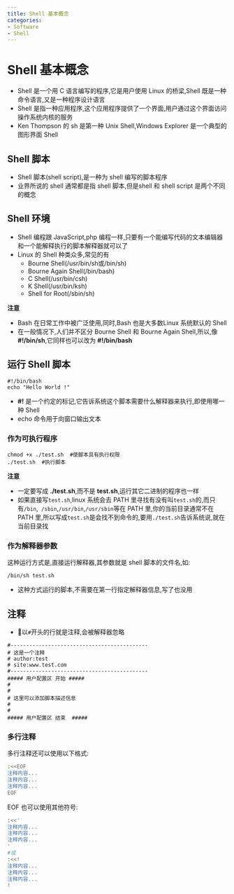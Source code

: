 ```yaml
---
title: Shell 基本概念
categories:
- Software
- Shell
---
```

# Shell 基本概念

- Shell 是一个用 C 语言编写的程序,它是用户使用 Linux 的桥梁,Shell 既是一种命令语言,又是一种程序设计语言
- Shell 是指一种应用程序,这个应用程序提供了一个界面,用户通过这个界面访问操作系统内核的服务
- Ken Thompson 的 sh 是第一种 Unix Shell,Windows Explorer 是一个典型的图形界面 Shell

## Shell 脚本

- Shell 脚本(shell script),是一种为 shell 编写的脚本程序
- 业界所说的 shell 通常都是指 shell 脚本,但是shell 和 shell script 是两个不同的概念

## Shell 环境

- Shell 编程跟 JavaScript,php 编程一样,只要有一个能编写代码的文本编辑器和一个能解释执行的脚本解释器就可以了
- Linux 的 Shell 种类众多,常见的有
    - Bourne Shell(/usr/bin/sh或/bin/sh)
    - Bourne Again Shell(/bin/bash)
    - C Shell(/usr/bin/csh)
    - K Shell(/usr/bin/ksh)
    - Shell for Root(/sbin/sh)

**注意**

- Bash 在日常工作中被广泛使用,同时,Bash 也是大多数Linux 系统默认的 Shell
- 在一般情况下,人们并不区分 Bourne Shell 和 Bourne Again Shell,所以,像 **#!/bin/sh**,它同样也可以改为 **#!/bin/bash**

## 运行 Shell 脚本

```shell
#!/bin/bash
echo "Hello World !"
```

- **#!** 是一个约定的标记,它告诉系统这个脚本需要什么解释器来执行,即使用哪一种 Shell
- echo 命令用于向窗口输出文本

### 作为可执行程序

```shell
chmod +x ./test.sh  #使脚本具有执行权限
./test.sh  #执行脚本
```

**注意**

- 一定要写成 **./test.sh**,而不是 **test.sh**,运行其它二进制的程序也一样
- 如果直接写`test.sh`,linux 系统会去 PATH 里寻找有没有叫`test.sh`的,而只有`/bin`,` /sbin`,`/usr/bin`,`/usr/sbin`等在 PATH 里,你的当前目录通常不在 PATH 里,所以写成`test.sh`是会找不到命令的,要用`./test.sh`告诉系统说,就在当前目录找

### 作为解释器参数

这种运行方式是,直接运行解释器,其参数就是 shell 脚本的文件名,如:

```shell
/bin/sh test.sh
```

- 这种方式运行的脚本,不需要在第一行指定解释器信息,写了也没用

## 注释

- 以`#`开头的行就是注释,会被解释器忽略

```shell
#--------------------------------------------
# 这是一个注释
# author:test
# site:www.test.com
#--------------------------------------------
##### 用户配置区 开始 #####
#
#
# 这里可以添加脚本描述信息
#
#
##### 用户配置区 结束  #####
```

### 多行注释

多行注释还可以使用以下格式:

```bash
:<<EOF
注释内容...
注释内容...
注释内容...
EOF
```

EOF 也可以使用其他符号:

```bash
:<<'
注释内容...
注释内容...
注释内容...
'
#或
:<<!
注释内容...
注释内容...
注释内容...
!
```